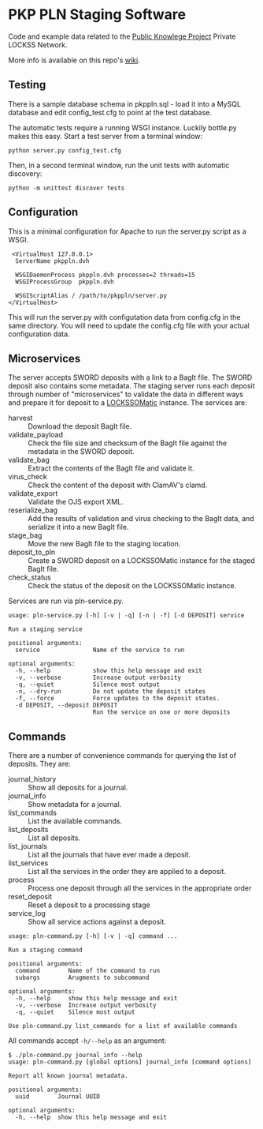 PKP PLN Staging Software
========================

Code and example data related to the [Public Knowlege
Project](http://pkp.sfu.ca/) Private LOCKSS Network.

More info is available on this repo's
[wiki](https://github.com/mjordan/pkppln/wiki).

Testing
-------

There is a sample database schema in pkppln.sql  - load it into a MySQL database and edit config_test.cfg to point at the test database.

The automatic tests require a running WSGI instance. Luckily bottle.py
makes this easy. Start a test server from a terminal window:

 `python server.py config_test.cfg`

Then, in a second terminal window, run the unit tests with automatic discovery:

 `python -m unittest discover tests`

Configuration
-------------

This is a minimal configuration for Apache to run the server.py script as a WSGI.

```
 <VirtualHost 127.0.0.1>
  ServerName pkppln.dvh

  WSGIDaemonProcess pkppln.dvh processes=2 threads=15
  WSGIProcessGroup  pkppln.dvh
  
  WSGIScriptAlias / /path/to/pkppln/server.py
</VirtualHost>
```

This will run the server.py with configutation data from config.cfg in the same directory. You will need to update the config.cfg file with your actual configuration data.

Microservices
-------------

The server accepts SWORD deposits with a link to a BagIt file. The SWORD deposit also contains some metadata. The staging server runs each deposit through number of "microservices" to validate the data in different ways and prepare it for deposit to a [LOCKSSOMatic](https://github.com/mjordan/pkppln) instance. The services are:

<dl>
<dt>harvest</dt>
<dd>Download the deposit BagIt file.</dd>
<dt>validate_payload</dt>
<dd>Check the file size and checksum of the BagIt file against the metadata in the SWORD deposit.</dd>
<dt>validate_bag</dt>
<dd>Extract the contents of the BagIt file and validate it.</dd>
<dt>virus_check</dt>
<dd>Check the content of the deposit with ClamAV's clamd.</dd>
<dt>validate_export</dt>
<dd>Validate the OJS export XML.</dd>
<dt>reserialize_bag</dt>
<dd>Add the results of validation and virus checking to the BagIt data, and serialize it into a new BagIt file.</dd>
<dt>stage_bag</dt>
<dd>Move the new BagIt file to the staging location.</dd>
<dt>deposit_to_pln</dt>
<dd>Create a SWORD deposit on a LOCKSSOMatic instance for the staged BagIt file.</dd>
<dt>check_status</dt>
<dd>Check the status of the deposit on the LOCKSSOMatic instance.</dd>
</dl>

Services are run via pln-service.py.

```
usage: pln-service.py [-h] [-v | -q] [-n | -f] [-d DEPOSIT] service

Run a staging service

positional arguments:
  service               Name of the service to run

optional arguments:
  -h, --help            show this help message and exit
  -v, --verbose         Increase output verbosity
  -q, --quiet           Silence most output
  -n, --dry-run         Do not update the deposit states
  -f, --force           Force updates to the deposit states.
  -d DEPOSIT, --deposit DEPOSIT
                        Run the service on one or more deposits
```

Commands
--------

There are a number of convenience commands for querying the list of deposits. They are:

<dl>
<dt>journal_history</dt>
<dd>Show all deposits for a journal.</dd>
<dt>journal_info</dt>
<dd>Show metadata for a journal.</dd>
<dt>list_commands</dt>
<dd>List the available commands.</dd>
<dt>list_deposits</dt>
<dd>List all deposits.</dd>
<dt>list_journals</dt>
<dd>List all the journals that have ever made a deposit.</dd>
<dt>list_services</dt>
<dd>List all the services in the order they are applied to a deposit.</dd>
<dt>process</dt>
<dd>Process one deposit through all the services in the appropriate order</dd>
<dt>reset_deposit</dt>
<dd>Reset a deposit to a processing stage </dd>
<dt>service_log</dt>
<dd>Show all service actions against a deposit.</dd>
</dl>

```
usage: pln-command.py [-h] [-v | -q] command ...

Run a staging command

positional arguments:
  command        Name of the command to run
  subargs        Arugments to subcommand

optional arguments:
  -h, --help     show this help message and exit
  -v, --verbose  Increase output verbosity
  -q, --quiet    Silence most output

Use pln-command.py list_commands for a list of available commands
```

All commands accept `-h/--help` as an argument:

```
$ ./pln-command.py journal_info --help
usage: pln-command.py [global options] journal_info [command options]

Report all known journal metadata.

positional arguments:
  uuid        Journal UUID

optional arguments:
  -h, --help  show this help message and exit
```
